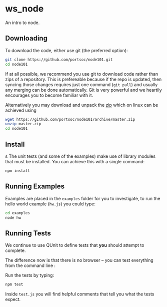 ws_node
=======
An intro to node.

Downloading
-----------
To download the code, either use git (the preferred option):

```bash
git clone https://github.com/portsoc/node101.git
cd node101
```

If at all possible, we recommend you use git to download code rather than zips of a repository.  This is prefereable because if the repo is updated, then syncing those changes requires just one command (`git pull`) and usually any merging can be done automatically.  Git is very powerful and we heartily encourages you to become familiar with it.


Alternatively you may download and unpack the [zip](https://github.com/portsoc/node101/archive/master.zip)
which on linux can be achieved using
```bash
wget https://github.com/portsoc/node101/archive/master.zip
unzip master.zip
cd node101
```

Install
-------
s
The unit tests (and some of the examples) make use of library modules that must be installed.  You can achieve this with a single command:

```bash
npm install
```

Running Examples
----------------

Examples are placed in the `examples` folder for you to investigate, to run the hello world example (`hw.js`) you could type:

```bash
cd examples
node hw
```


Running Tests
-------------

We continue to use QUnit to define tests that **you** should attempt to complete.

The difference now is that there is no browser – you can test everything from the command line :


Run the tests by typing:

  ```bash
  npm test
  ```

Inside `test.js` you will find helpful comments that tell you what the tests expect.
